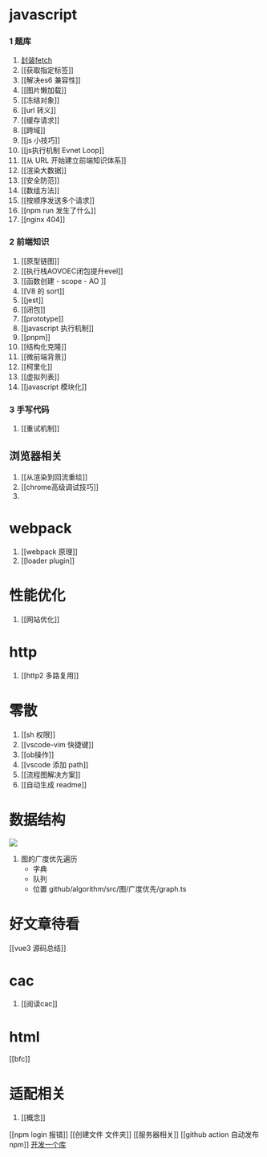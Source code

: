 # javascript
### 1 题库
1. [封装fetch](封装fetch.md)
2. [[获取指定标签]]
3. [[解决es6 兼容性]]
4. [[图片懒加载]]
5. [[冻结对象]]
6. [[url 转义]]
7. [[缓存请求]]
8. [[跨域]]
9. [[js 小技巧]]
10. [[js执行机制 Evnet Loop]]
11. [[从 URL 开始建立前端知识体系]]
14. [[渲染大数据]]
15. [[安全防范]]
16. [[数组方法]]
17. [[按顺序发送多个请求]]
18. [[npm run 发生了什么]]
19. [[nginx 404]]


### 2 前端知识
1. [[原型链图]]
2. [[执行栈AOVOEC闭包提升evel]]
3. [[函数创建 - scope - AO ]]
3. [[V8 的 sort]]
4. [[jest]]
6. [[闭包]]
7. [[prototype]]
8. [[javascript 执行机制]]
9. [[pnpm]]
10. [[结构化克隆]]
11. [[微前端背景]]
12. [[柯里化]]
13. [[虚拟列表]]
14. [[javascript 模块化]]

### 3 手写代码
1. [[重试机制]]

## 浏览器相关
1. [[从渲染到回流重绘]]
2. [[chrome高级调试技巧]]
3. 
# webpack
1. [[webpack 原理]]
2. [[loader plugin]]


# 性能优化
1. [[网站优化]]

# http
1. [[http2 多路复用]]

# 零散
1. [[sh 权限]]
2. [[vscode-vim 快捷键]]
3. [[ob操作]]
4. [[vscode 添加 path]]
5. [[流程图解决方案]]
6. [[自动生成 readme]]

# 数据结构

![](数据结构与算法.xmind)
1. 图的广度优先遍历
	- 字典
	- 队列
	- 位置 github/algorithm/src/图/广度优先/graph.ts

# 好文章待看
[[vue3 源码总结]]

# cac
1. [[阅读cac]]

# html
[[bfc]]

# 适配相关
1. [[概念]]


[[npm login 报错]]
[[创建文件 文件夹]]
[[服务器相关]]
[[github action 自动发布 npm]]
[开发一个库](开发一个库.canvas)